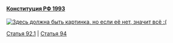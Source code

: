 #### [Конституция РФ 1993](https://lalawland.github.io/eurasia/russia/const)

[![Здесь должна быть картинка, но если её нет, значит всё :(](https://sun9-east.userapi.com/sun9-21/s/v1/ig2/9iSrJNz4i5Dc8HwfyR7ohej0DyGz7nEJ-azV0Vv9g1U7cIecFVRi_D61Nw8lFHQ0hAy9NwOQ2F6Vn20EB7nDjpL5.jpg?size=1280x720&quality=95&type=album)](https://sun9-east.userapi.com/sun9-21/s/v1/ig2/9iSrJNz4i5Dc8HwfyR7ohej0DyGz7nEJ-azV0Vv9g1U7cIecFVRi_D61Nw8lFHQ0hAy9NwOQ2F6Vn20EB7nDjpL5.jpg?size=1280x720&quality=95&type=album)

[Статья 92.1](https://lalawland.github.io/eurasia/russia/const/art92.1) | [Статья 94](https://lalawland.github.io/eurasia/russia/const/art94)
